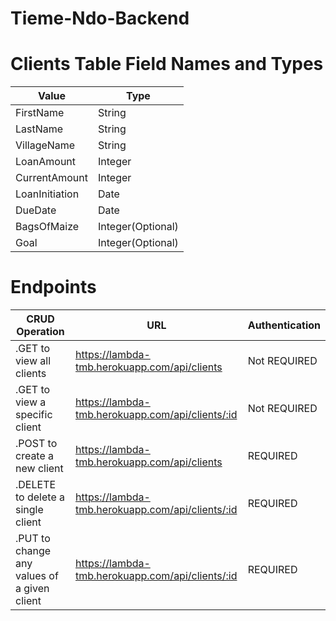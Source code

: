# Tieme-Ndo-Backend

# Clients Table Field Names and Types

| Value | Type |
| ------| ------|
| FirstName| String |
| LastName| String |
| VillageName| String |
| LoanAmount | Integer |
| CurrentAmount | Integer |
| LoanInitiation| Date |
| DueDate | Date |
| BagsOfMaize | Integer(Optional) |
| Goal | Integer(Optional) |


# Endpoints

| CRUD Operation | URL | Authentication |
| -------------- | ------| ----------|
| .GET to view all clients | https://lambda-tmb.herokuapp.com/api/clients | Not REQUIRED |
| .GET to view a specific client | https://lambda-tmb.herokuapp.com/api/clients/:id | Not REQUIRED |
| .POST to create a new client | https://lambda-tmb.herokuapp.com/api/clients | REQUIRED |
| .DELETE to delete a single client | https://lambda-tmb.herokuapp.com/api/clients/:id | REQUIRED |
| .PUT to change any values of a given client | https://lambda-tmb.herokuapp.com/api/clients/:id | REQUIRED |


